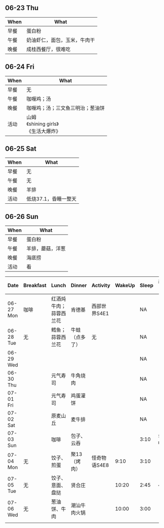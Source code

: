 ## 06-23 Thu

|When|What|
|----|----|
|早餐|蛋白粉|
|午餐|奶油虾仁，面包，玉米，牛肉干|
|晚餐|成桂西餐厅，很难吃|


## 06-24 Fri

|When|What|
|----|----|
|早餐|无|
|午餐|咖喱鸡；汤|
|晚餐|咖喱鸡；汤；三文鱼三明治；葱油饼|
|活动|山姆<br />《shining girls》<br />《生活大爆炸》|



## 06-25 Sat

|When|What|
|----|----|
|早餐|无|
|午餐|无|
|晚餐|羊排|
|活动|低烧37.1，昏睡一整天|



## 06-26 Sun

|When|What|
|----|----|
|早餐|蛋白粉|
|午餐|羊排，蘑菇，洋葱|
|晚餐|海底捞|
|活动|看|



| Date      | Breakfast | Lunch                  | Dinner         | Activity     | WakeUp | Sleep |看剧时长 | 游戏时长 |
| --------- | --------- | ---------------------- | -------------- | ------------ | -------- | -------- |-------- | -------- |
| 06-27 Mon | 咖啡      | 红酒炖牛肉；蒜蓉西兰花 | 肯德基         | 西部世界S4E1 |          | NA |         |  |
| 06-28 Tue | 无        | 鳕鱼；蒜蓉西兰花       | 牛蛙（点多了） | 无           |          |NA |         |  |
| 06-29 Wed |           |                        |                |              |          |NA |         |  |
| 06-30 Thu |           | 元气寿司               | 牛角烧肉       |              |          |NA |         |  |
| 07-01 Fri |           | 元气寿司               | 鸡蛋灌饼       |              |          |NA |         |  |
| 07-02 Sat |           | 原麦山丘               | 麦牛排         |              |          |NA |         |  |
| 07-03 Sun |           | 咖啡                   | 包子、云吞     |              |          |3:10 | 50 min | 0 |
| 07-04 Mon | 无        | 饺子、煎蛋 | 聚13（烤肉） | 怪奇物语S4E8 | 9:10     | 3:10 |         | 0 |
| 07-05 Tue | 无 | 饺子、意面、盘挞 | 贤合庄 |              | 10:20 | 2:45 | 40min | 15min |
| 07-06 Wed | 无 | 葱油饼、牛肉 | 潮汕牛肉火锅 | | 10:00 | 3:00 |  |  |
|  |  |  |  | |  |  |  |  |

